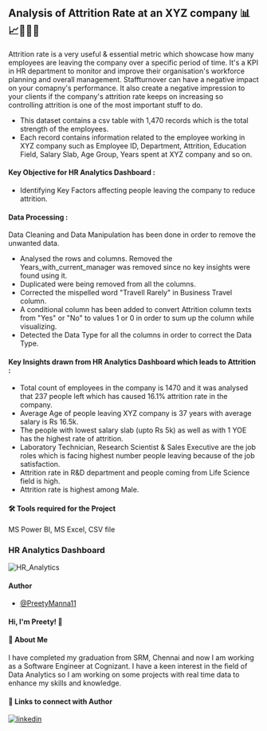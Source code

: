 ## Analysis of Attrition Rate at an XYZ company 📊📈👨🏻‍💻

Attrition rate is a very useful & essential metric which showcase how many employees are leaving the company over a specific period of time. It's a KPI in HR department to monitor and improve their organisation's workforce planning and overall management. Staffturnover can have a negative impact on your comapny's performance. It also create a negative impression to your clients if the company's attrition rate keeps on increasing so controlling attrition is one of the most important stuff to do.

* This dataset contains a csv table with 1,470 records which is the total strength of the employees.
* Each record contains information related to the employee working in XYZ company such as Employee ID, Department, Attrition, Education Field, Salary Slab, Age Group, Years spent at XYZ company and so on.

#### Key Objective for HR Analytics Dashboard :

* Identifying Key Factors affecting people leaving the company to reduce attrition.


#### Data Processing :

Data Cleaning and Data Manipulation has been done in order to remove the unwanted data.

* Analysed the rows and columns. Removed the Years_with_current_manager was removed since no key insights were found using it.
* Duplicated were being removed from all the columns.
* Corrected the mispelled word "Travell Rarely" in Business Travel column.
* A conditional column has been added to convert Attrition column texts from "Yes" or "No" to values 1 or 0 in order to sum up the column while visualizing.
* Detected the Data Type for all the columns in order to correct the Data Type.


#### Key Insights drawn from HR Analytics Dashboard which leads to Attrition :

* Total count of employees in the company is 1470 and it was analysed that 237 people left which has caused 16.1% attrition rate in the company.
* Average Age of people leaving XYZ company is 37 years with average salary is Rs 16.5k.
* The people with lowest salary slab (upto Rs 5k) as well as with 1 YOE  has the highest rate of attrition.
* Laboratory Technician, Research Scientist & Sales Executive are the job roles which is facing highest number people leaving because of the job satisfaction.
* Attrition rate in R&D department and people coming from Life Science field is high.
* Attrition rate is highest among Male.

#### 🛠 Tools required for the Project
MS Power BI, MS Excel, CSV file


### HR Analytics Dashboard

![HR_Analytics](https://user-images.githubusercontent.com/61684282/229077453-0935fa09-54b1-4fa2-b00c-4837f7d31616.png)

#### Author
- [@PreetyManna11](https://github.com/PreetyManna11)


#### Hi, I'm Preety! 👋

#### 🚀 About Me
I have completed my graduation from SRM, Chennai and now I am working as a Software Engineer at Cognizant. I have a keen interest in the field of Data Analytics so I am working on some projects with real time data to enhance my skills and knowledge.

#### 🔗 Links to connect with Author
[![linkedin](https://img.shields.io/badge/linkedin-0A66C2?style=for-the-badge&logo=linkedin&logoColor=white)](https://www.linkedin.com/in/preety-manna-687a73194/) 


